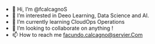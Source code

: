 - 👋 Hi, I’m @fcalcagnoS
- 👀 I’m interested in Deeo Learning, Data Science and AI.
- 🌱 I’m currently learning CloudOps Operations
- 💞️ I’m looking to collaborate on anything !
- 📫 How to reach me facundo.calcagno@servier.Com

<!---
fcalcagnoS/fcalcagnoS is a ✨ special ✨ repository because its `README.md` (this file) appears on your GitHub profile.
You can click the Preview link to take a look at your changes.
--->
